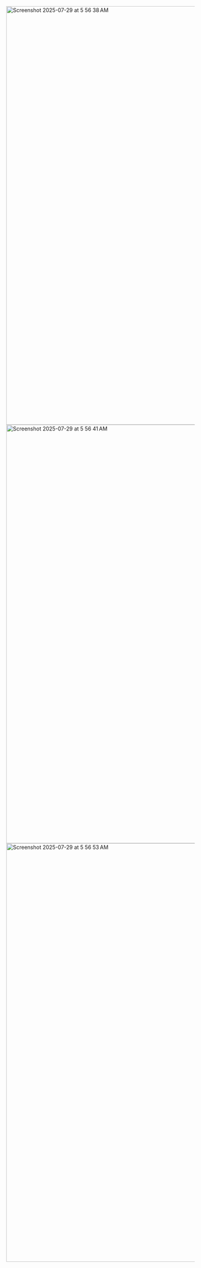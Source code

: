 <img width="1728" height="1117" alt="Screenshot 2025-07-29 at 5 56 38 AM" src="https://github.com/user-attachments/assets/1877a462-2457-4825-a8e9-393f7d949983" />
<img width="1728" height="1117" alt="Screenshot 2025-07-29 at 5 56 41 AM" src="https://github.com/user-attachments/assets/46ba78fd-ce12-4241-ac0a-1ee98ef1518b" />
<img width="1728" height="1117" alt="Screenshot 2025-07-29 at 5 56 53 AM" src="https://github.com/user-attachments/assets/a6aa3467-0a87-40dc-9bd0-c570e2caf600" />
